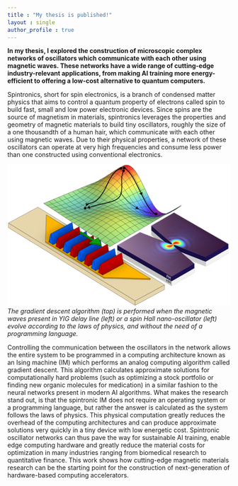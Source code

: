 ```yaml
---
title : "My thesis is published!"
layout : single
author_profile : true
---
```


**In my thesis, I explored the construction of microscopic complex networks of oscillators which communicate with each other using magnetic waves. These networks have a wide range of cutting-edge industry-relevant applications, from making AI training more energy-efficient to offering a low-cost alternative to quantum computers.**

Spintronics, short for spin electronics, is a branch of condensed matter physics that aims to control a quantum property of electrons called spin to build fast, small and low power electronic devices. Since spins are the source of magnetism in materials, spintronics leverages the properties and geometry of magnetic materials to build tiny oscillators, roughly the size of a one thousandth of a human hair, which communicate with each other using magnetic waves. Due to their physical properties, a network of these oscillators can operate at very high frequencies and consume less power than one constructed using conventional electronics.

![Gradient descent and two types of spintronic oscillators.](../assets/images/thesis-cover.png)
*The gradient descent algorithm (top) is performed when the magnetic waves present in YIG delay line (left) or a spin Hall nano-oscillator (left) evolve according to the laws of physics, and without the need of a programming language.*

Controlling the communication between the oscillators in the network allows the entire system to be programmed in a computing architecture known as an Ising machine (IM) which performs an analog computing algorithm called gradient descent. This algorithm calculates approximate solutions for computationally hard problems (such as optimizing a stock portfolio or finding new organic molecules for medication) in a similar fashion to the neural networks present in modern AI algorithms. What makes the research stand out, is that the spintronic IM does not require an operating system or a programming language, but rather the answer is calculated as the system follows the laws of physics. This physical computation greatly reduces the overhead of the computing architectures and can produce approximate solutions very quickly in a tiny device with low energetic cost. Spintronic oscillator networks can thus pave the way for sustainable AI training, enable edge computing hardware and greatly reduce the material costs for optimization in many industries ranging from biomedical research to quantitative finance. This work shows how cutting-edge magnetic materials research can be the starting point for the construction of next-generation of hardware-based computing accelerators.


